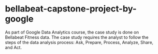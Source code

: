 # bellabeat-capstone-project-by-google
As part of Google Data Analytics course, the case study is done on Bellabeat Fitness data.  The case study requires the analyst to follow the steps of the data analysis process: Ask, Prepare, Process, Analyze, Share, and Act.
